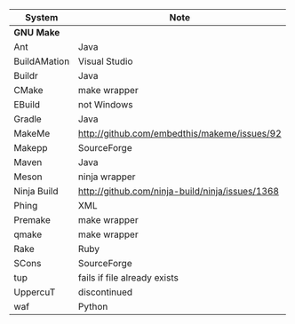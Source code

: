 System | Note
-------|-----
**GNU Make** |
Ant | Java
BuildAMation | Visual Studio
Buildr | Java
CMake | make wrapper
EBuild | not Windows
Gradle | Java
MakeMe | http://github.com/embedthis/makeme/issues/92
Makepp | SourceForge
Maven | Java
Meson | ninja wrapper
Ninja Build | http://github.com/ninja-build/ninja/issues/1368
Phing | XML
Premake | make wrapper
qmake | make wrapper
Rake | Ruby
SCons | SourceForge
tup | fails if file already exists
UppercuT | discontinued
waf | Python
